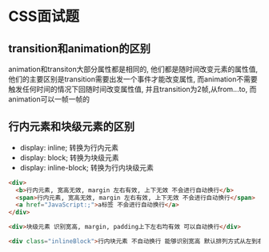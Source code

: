 # CSS面试题

## transition和animation的区别

animation和transiton大部分属性都是相同的, 他们都是随时间改变元素的属性值, 他们的主要区别是transition需要出发一个事件才能改变属性, 而animation不需要触发任何时间的情况下回随时间改变属性值, 并且transition为2帧,从from...to, 而animation可以一帧一帧的

## 行内元素和块级元素的区别

+ display: inline; 转换为行内元素
+ display: block; 转换为块级元素
+ display: inline-block; 转换为行内块级元素

```HTML
<div>
  <b>行内元素, 宽高无效, margin 左右有效, 上下无效 不会进行自动换行</b>
  <span>行内元素, 宽高无效, margin 左右有效, 上下无效 不会进行自动换行</span>
  <a href="JavaScript:;">a标签 不会进行自动换行</a>
</div>

<div>块级元素 识别宽高, margin, padding上下左右均有效 可以自动换行</div>

<div class="inlineBlock">行内块元素 不自动换行 能够识别宽高 默认排列方式从左到右</div>
```
